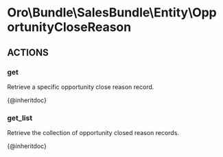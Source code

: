 # Oro\Bundle\SalesBundle\Entity\OpportunityCloseReason

## ACTIONS  

### get

Retrieve a specific opportunity close reason record.

{@inheritdoc}

### get_list

Retrieve the collection of opportunity closed reason records.

{@inheritdoc}